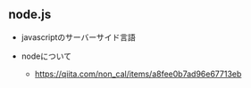 ## node.js
* javascriptのサーバーサイド言語

* nodeについて
    * https://qiita.com/non_cal/items/a8fee0b7ad96e67713eb